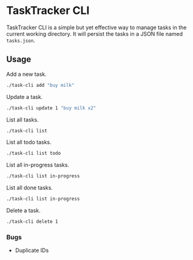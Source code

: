 # TaskTracker CLI
TaskTracker CLI is a simple but yet effective way to manage tasks in the current working directory. It will persist the tasks
in a JSON file named `tasks.json`.

## Usage

Add a new task.
```bash
./task-cli add "buy milk"
```

Update a task.
```bash
./task-cli update 1 "buy milk x2"
```

List all tasks.
```bash
./task-cli list
```

List all todo tasks.
```bash
./task-cli list todo
```

List all in-progress tasks.
```bash
./task-cli list in-progress
```

List all done tasks.
```bash
./task-cli list in-progress
```

Delete a task.
```bash
./task-cli delete 1
```

### Bugs
- Duplicate IDs
